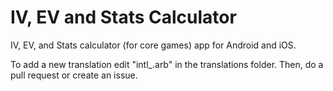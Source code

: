 # IV, EV and Stats Calculator
IV, EV, and Stats calculator (for core games) app for Android and iOS.

To add a new translation edit "intl_<your language>.arb" in the translations folder. Then, do a pull request or create an issue.

